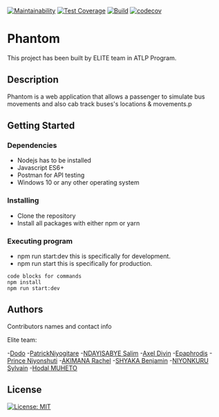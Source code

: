 [![Maintainability](https://api.codeclimate.com/v1/badges/a19ae61085b817267dc5/maintainability)](https://codeclimate.com/github/atlp-rwanda/phantom-be-elite/maintainability) [![Test Coverage](https://api.codeclimate.com/v1/badges/a19ae61085b817267dc5/test_coverage)](https://codeclimate.com/github/atlp-rwanda/phantom-be-elite/test_coverage)  [![Build](https://github.com/atlp-rwanda/phantom-be-elite/actions/workflows/build.js.yml/badge.svg)](https://github.com/atlp-rwanda/phantom-be-elite/actions/workflows/build.js.yml) [![codecov](https://codecov.io/gh/atlp-rwanda/phantom-be-elite/branch/develop/graph/badge.svg?token=OPVULS0WF7)](https://codecov.io/gh/atlp-rwanda/phantom-be-elite)

# Phantom

This project has been built by ELITE team in ATLP Program.

## Description

Phantom is a web application that allows a passenger to simulate bus movements and also cab track buses's locations & movements.p

## Getting Started

### Dependencies

- Nodejs has to be installed
- Javascript ES6+
- Postman for API testing
- Windows 10 or any other operating system

### Installing

- Clone the repository
- Install all packages with either npm or yarn

### Executing program

- npm run start:dev this is specifically for development.
- npm run start this is specifically for production.

```
code blocks for commands
npm install
npm run start:dev
```

## Authors

Contributors names and contact info

Elite team:

-[Dodo](#https://github.com/mukunzidd) -[PatrickNiyogitare](#https://github.com/PatrickNiyogitare28) -[NDAYISABYE Salim](#https://github.com/Salim-54) -[Axel Divin](#https://github.com/Xldivin) -[Epaphrodis](#https://github.com/) -[Prince Niyonshuti](#https://github.com/PrinceNiyonshuti) -[AKIMANA Rachel](#https://github.com/) -[SHYAKA Benjamin](#https://github.com/) -[NIYONKURU Sylvain](#https://github.com/) -[Hodal MUHETO](#https://github.com/)


## License

[![License: MIT](https://img.shields.io/badge/License-MIT-brightgreen.svg)](https://opensource.org/licenses/MIT)